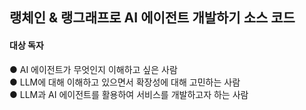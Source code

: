 ## 랭체인 &amp; 랭그래프로 AI 에이전트 개발하기 소스 코드

#### 대상 독자
● AI 에이전트가 무엇인지 이해하고 싶은 사람</br>
● LLM에 대해 이해하고 있으면서 확장성에 대해 고민하는 사람</br>
● LLM과 AI 에이전트를 활용하여 서비스를 개발하고자 하는 사람</br>
</br>
